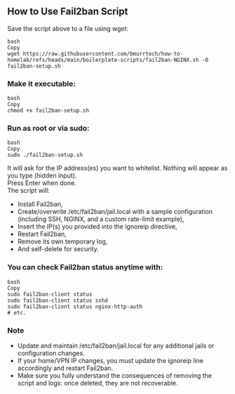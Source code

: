 ## How to Use Fail2ban Script
Save the script above to a file using wget:

```
bash
Copy
wget https://raw.githubusercontent.com/bmurrtech/how-to-homelab/refs/heads/main/boilerplate-scripts/fail2ban-NGINX.sh -O fail2ban-setup.sh
```

### Make it executable:
```
bash
Copy
chmod +x fail2ban-setup.sh
```

### Run as root or via sudo:
```
bash
Copy
sudo ./fail2ban-setup.sh
```

It will ask for the IP address(es) you want to whitelist. Nothing will appear as you type (hidden input).  
Press Enter when done.  
The script will:

- Install Fail2ban,  
- Create/overwrite /etc/fail2ban/jail.local with a sample configuration (including SSH, NGINX, and a custom rate-limit example),  
- Insert the IP(s) you provided into the ignoreip directive,  
- Restart Fail2ban,  
- Remove its own temporary log,  
- And self-delete for security.  

### You can check Fail2ban status anytime with:
```
bash
Copy
sudo fail2ban-client status
sudo fail2ban-client status sshd
sudo fail2ban-client status nginx-http-auth
# etc.
```

### Note

- Update and maintain /etc/fail2ban/jail.local for any additional jails or configuration changes.  
- If your home/VPN IP changes, you must update the ignoreip line accordingly and restart Fail2ban.  
- Make sure you fully understand the consequences of removing the script and logs: once deleted, they are not recoverable.

